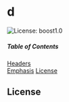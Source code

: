 # d
![License: boost1.0](https://img.shields.io/badge/License-boost1.0-yellow.svg)

##### Table of Contents  
[Headers](#headers)  
[Emphasis](#emphasis) 
[License](#license)  
## License
